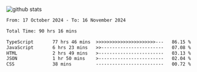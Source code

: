 
![github stats](https://github-readme-stats.vercel.app/api?username=realmahd1&show_icons=true&theme=codeSTACKr&hide_rank=true&count_private=true)

<!--START_SECTION:waka-->

```txt
From: 17 October 2024 - To: 16 November 2024

Total Time: 90 hrs 16 mins

TypeScript       77 hrs 46 mins  >>>>>>>>>>>>>>>>>>>>>>---   86.15 %
JavaScript       6 hrs 23 mins   >>-----------------------   07.08 %
HTML             2 hrs 49 mins   >------------------------   03.13 %
JSON             1 hr 50 mins    >------------------------   02.04 %
CSS              38 mins         -------------------------   00.72 %
```

<!--END_SECTION:waka-->
